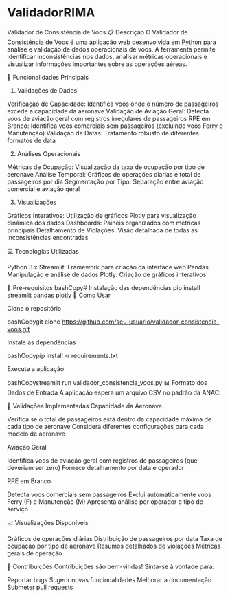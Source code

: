 # ValidadorRIMA

Validador de Consistência de Voos
📋 Descrição
O Validador de Consistência de Voos é uma aplicação web desenvolvida em Python para análise e validação de dados operacionais de voos. A ferramenta permite identificar inconsistências nos dados, analisar métricas operacionais e visualizar informações importantes sobre as operações aéreas.

🚀 Funcionalidades Principais
1. Validações de Dados

Verificação de Capacidade: Identifica voos onde o número de passageiros excede a capacidade da aeronave
Validação de Aviação Geral: Detecta voos de aviação geral com registros irregulares de passageiros
RPE em Branco: Identifica voos comerciais sem passageiros (excluindo voos Ferry e Manutenção)
Validação de Datas: Tratamento robusto de diferentes formatos de data

2. Análises Operacionais

Métricas de Ocupação: Visualização da taxa de ocupação por tipo de aeronave
Análise Temporal: Gráficos de operações diárias e total de passageiros por dia
Segmentação por Tipo: Separação entre aviação comercial e aviação geral

3. Visualizações

Gráficos Interativos: Utilização de gráficos Plotly para visualização dinâmica dos dados
Dashboards: Painéis organizados com métricas principais
Detalhamento de Violações: Visão detalhada de todas as inconsistências encontradas

💻 Tecnologias Utilizadas

Python 3.x
Streamlit: Framework para criação da interface web
Pandas: Manipulação e análise de dados
Plotly: Criação de gráficos interativos

📌 Pré-requisitos
bashCopy# Instalação das dependências
pip install streamlit pandas plotly
🔧 Como Usar

Clone o repositório

bashCopygit clone https://github.com/seu-usuario/validador-consistencia-voos.git

Instale as dependências

bashCopypip install -r requirements.txt

Execute a aplicação

bashCopystreamlit run validador_consistencia_voos.py
📊 Formato dos Dados de Entrada
A aplicação espera um arquivo CSV no padrão da ANAC:


🎯 Validações Implementadas
Capacidade da Aeronave

Verifica se o total de passageiros está dentro da capacidade máxima de cada tipo de aeronave
Considera diferentes configurações para cada modelo de aeronave

Aviação Geral

Identifica voos de aviação geral com registros de passageiros (que deveriam ser zero)
Fornece detalhamento por data e operador

RPE em Branco

Detecta voos comerciais sem passageiros
Exclui automaticamente voos Ferry (F) e Manutenção (M)
Apresenta análise por operador e tipo de serviço

📈 Visualizações Disponíveis

Gráficos de operações diárias
Distribuição de passageiros por data
Taxa de ocupação por tipo de aeronave
Resumos detalhados de violações
Métricas gerais de operação

🤝 Contribuições
Contribuições são bem-vindas! Sinta-se à vontade para:

Reportar bugs
Sugerir novas funcionalidades
Melhorar a documentação
Submeter pull requests



